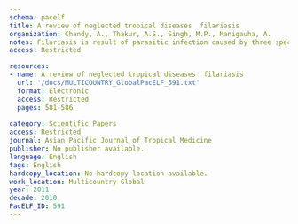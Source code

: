 ```yaml
---
schema: pacelf
title: A review of neglected tropical diseases  filariasis
organization: Chandy, A., Thakur, A.S., Singh, M.P., Manigauha, A.
notes: Filariasis is result of parasitic infection caused by three specific kinds of round worm. Lymphatic filariasis is found in under developed region of South America, Central Africa, pacific and Caribbian. It has been found for centuries, with main symptoms as elephant like swelling of the arms, legs and genitals. It is estimate that 120 millions peoples in the world have lymphatic filariasis. The spread of diseases and the challenge encountered in its management are discussed along with a review on drugs against filariasis in this article. Detail on clinical effect of drugs on the infection, safety profile, status in clinical practices and drug resistances are also covered.
access: Restricted

resources:
- name: A review of neglected tropical diseases  filariasis
  url: '/docs/MULTICOUNTRY_GlobalPacELF_591.txt'
  format: Electronic
  access: Restricted
  pages: 581-586
 
category: Scientific Papers
access: Restricted
journal: Asian Pacific Journal of Tropical Medicine
publisher: No publisher available. 
language: English 
tags: English 
hardcopy_location: No hardcopy location available.
work_location: Multicountry Global
year: 2011
decade: 2010
PacELF_ID: 591
---
```

